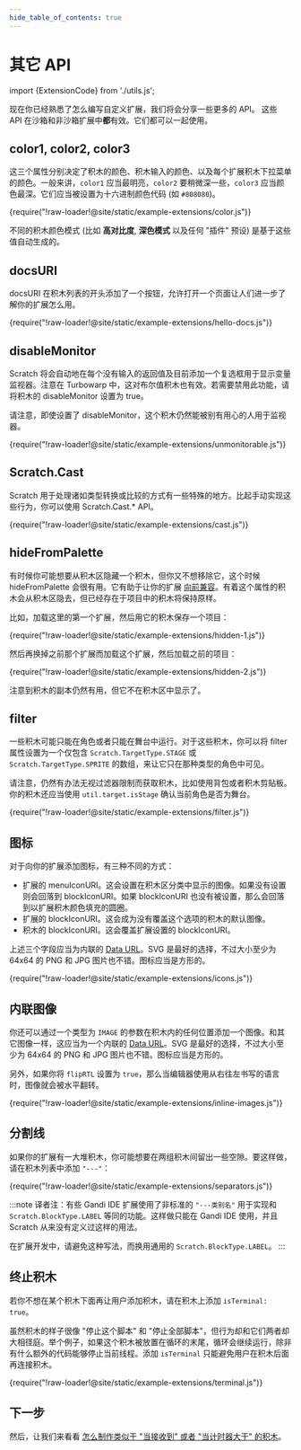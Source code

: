 ```yaml
---
hide_table_of_contents: true
---
```


# 其它 API

import {ExtensionCode} from './utils.js';

现在你已经熟悉了怎么编写自定义扩展，我们将会分享一些更多的 API。 这些 API 在沙箱和非沙箱扩展中**都**有效。它们都可以一起使用。

## color1, color2, color3

这三个属性分别决定了积木的颜色、积木输入的颜色、以及每个扩展积木下拉菜单的颜色。一般来讲，`color1` 应当最明亮，`color2` 要稍微深一些，`color3` 应当颜色最深。它们应当被设置为十六进制颜色代码 (如 `#808080`)。

<ExtensionCode title="color">{require("!raw-loader!@site/static/example-extensions/color.js")}</ExtensionCode>

不同的积木颜色模式 (比如 **高对比度**, **深色模式** 以及任何 "插件" 预设) 是基于这些值自动生成的。

## docsURI

docsURI 在积木列表的开头添加了一个按钮，允许打开一个页面让人们进一步了解你的扩展怎么用。

<ExtensionCode title="hello-docs">{require("!raw-loader!@site/static/example-extensions/hello-docs.js")}</ExtensionCode>

## disableMonitor

Scratch 将会自动地在每个没有输入的返回值及目前添加一个复选框用于显示变量监视器。注意在 Turbowarp 中，这对布尔值积木也有效。若需要禁用此功能，请将积木的 disableMonitor 设置为 true。

请注意，即使设置了 disableMonitor，这个积木仍然能被别有用心的人用于监视器。

<ExtensionCode title="unmonitorable">{require("!raw-loader!@site/static/example-extensions/unmonitorable.js")}</ExtensionCode>

## Scratch.Cast

Scratch 用于处理诸如类型转换或比较的方式有一些特殊的地方。比起手动实现这些行为，你可以使用 Scratch.Cast.* API。

<ExtensionCode title="cast">{require("!raw-loader!@site/static/example-extensions/cast.js")}</ExtensionCode>

## hideFromPalette

有时候你可能想要从积木区隐藏一个积木，但你又不想移除它，这个时候 hideFromPalette 会很有用。它有助于让你的扩展 [向前兼容](./compatibility)。有着这个属性的积木会从积木区隐去，但已经存在于项目中的积木将保持原样。

比如，加载这里的第一个扩展，然后用它的积木保存一个项目：

<ExtensionCode title="hidden-1">{require("!raw-loader!@site/static/example-extensions/hidden-1.js")}</ExtensionCode>

然后再换掉之前那个扩展而加载这个扩展，然后加载之前的项目：

<ExtensionCode title="hidden-2">{require("!raw-loader!@site/static/example-extensions/hidden-2.js")}</ExtensionCode>

注意到积木的副本仍然有用，但它不在积木区中显示了。

## filter

一些积木可能只能在角色或者只能在舞台中运行。对于这些积木，你可以将 filter 属性设置为一个仅包含 `Scratch.TargetType.STAGE` 或 `Scratch.TargetType.SPRITE` 的数组，来让它只在那种类型的角色中可见。

请注意，仍然有办法无视过滤器限制而获取积木，比如使用背包或者积木剪贴板。你的积木还应当使用 `util.target.isStage` 确认当前角色是否为舞台。

<ExtensionCode title="filter">{require("!raw-loader!@site/static/example-extensions/filter.js")}</ExtensionCode>

## 图标

对于向你的扩展添加图标，有三种不同的方式：

 - 扩展的 menuIconURI。这会设置在积木区分类中显示的图像。如果没有设置则会回落到 blockIconURI。如果 blockIconURI 也没有被设置，那么会回落到以扩展积木颜色填充的圆圈。
 - 扩展的 blockIconURI。这会成为没有覆盖这个选项的积木的默认图像。
 - 积木的 blockIconURI。这会覆盖扩展设置的 blockIconURI。

上述三个字段应当为内联的 [Data URL](https://developer.mozilla.org/zh-CN/docs/Web/HTTP/Basics_of_HTTP/Data_URLs)。SVG 是最好的选择，不过大小至少为 64x64 的 PNG 和 JPG 图片也不错。图标应当是方形的。

<ExtensionCode title="icons">{require("!raw-loader!@site/static/example-extensions/icons.js")}</ExtensionCode>

## 内联图像

你还可以通过一个类型为 `IMAGE` 的参数在积木内的任何位置添加一个图像。和其它图像一样，这应当为一个内联的 [Data URL](https://developer.mozilla.org/en-US/docs/Web/HTTP/Basics_of_HTTP/Data_URLs)。SVG 是最好的选择，不过大小至少为 64x64 的 PNG 和 JPG 图片也不错。图标应当是方形的。

另外，如果你将 `flipRTL` 设置为 `true`，那么当编辑器使用从右往左书写的语言时，图像就会被水平翻转。

<ExtensionCode title="inline-images">{require("!raw-loader!@site/static/example-extensions/inline-images.js")}</ExtensionCode>

## 分割线

如果你的扩展有一大堆积木，你可能想要在两组积木间留出一些空隙。要这样做，请在积木列表中添加 `"---"`：

<ExtensionCode title="separators">{require("!raw-loader!@site/static/example-extensions/separators.js")}</ExtensionCode>

:::note
译者注：有些 Gandi IDE 扩展使用了非标准的 `"---类别名"` 用于实现和 `Scratch.BlockType.LABEL` 等同的功能。这样做只能在 Gandi IDE 使用，并且 Scratch 从来没有定义过这样的用法。

在扩展开发中，请避免这种写法，而换用通用的 `Scratch.BlockType.LABEL`。
:::

## 终止积木

若你不想在某个积木下面再让用户添加积木，请在积木上添加 `isTerminal: true`。

虽然积木的样子很像 "停止这个脚本" 和 "停止全部脚本"，但行为却和它们两者却大相径庭。举个例子，如果这个积木被放置在循环的末尾，循环会继续运行，除非有什么额外的代码能够停止当前线程。添加 `isTerminal` 只能避免用户在积木后面再连接积木。

<ExtensionCode title="terminal">{require("!raw-loader!@site/static/example-extensions/terminal.js")}</ExtensionCode>

## 下一步

然后，让我们来看看 [怎么制作类似于 "当接收到" 或者 "当计时器大于" 的积木](./hats)。
